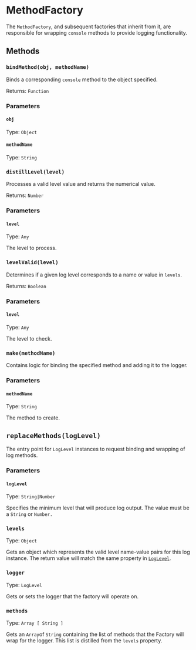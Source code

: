 # MethodFactory

The `MethodFactory`, and subsequent factories that inherit from it, are
responsible for wrapping `console` methods to provide logging functionality.

## Methods

### `bindMethod(obj, methodName)`

Binds a corresponding `console` method to the object specified.

Returns: `Function`

### Parameters

#### `obj`

Type: `Object`

#### `methodName`

Type: `String`

### `distillLevel(level)`

Processes a valid level value and returns the numerical value.

Returns: `Number`

### Parameters

#### `level`

Type: `Any`

The level to process.

### `levelValid(level)`

Determines if a given log level corresponds to a name or value in `levels`.

Returns: `Boolean`

### Parameters

#### `level`

Type: `Any`

The level to check.

### `make(methodName)`

Contains logic for binding the specified method and adding it to the logger.

### Parameters

#### `methodName`

Type: `String`

The method to create.

## `replaceMethods(logLevel)`

The entry point for `LogLevel` instances to request binding and wrapping of log
methods.

### Parameters

#### `logLevel`

Type: `String|Number`

Specifies the minimum level that will produce log output. The value must be a
`String` or `Number.`

### `levels`

Type: `Object`

Gets an object which represents the valid level name-value pairs for this log
instance. The return value will match the same property in
[`LogLevel`](LogLevel.md).

### `logger`

Type: `LogLevel`

Gets or sets the logger that the factory will operate on.

### `methods`

Type: `Array [ String ]`

Gets an `Array`of `String` containing the list of methods that the Factory will
wrap for the logger. This list is distilled from the `levels` property.
